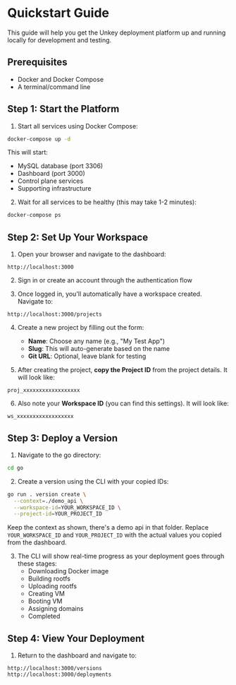 # Quickstart Guide

This guide will help you get the Unkey deployment platform up and running locally for development and testing.

## Prerequisites

- Docker and Docker Compose
- A terminal/command line

## Step 1: Start the Platform

1. Start all services using Docker Compose:

```bash
docker-compose up -d
```

This will start:

- MySQL database (port 3306)
- Dashboard (port 3000)
- Control plane services
- Supporting infrastructure

2. Wait for all services to be healthy (this may take 1-2 minutes):

```bash
docker-compose ps
```

## Step 2: Set Up Your Workspace

1. Open your browser and navigate to the dashboard:

```
http://localhost:3000
```

2. Sign in or create an account through the authentication flow

3. Once logged in, you'll automatically have a workspace created. Navigate to:

```
http://localhost:3000/projects
```

4. Create a new project by filling out the form:

   - **Name**: Choose any name (e.g., "My Test App")
   - **Slug**: This will auto-generate based on the name
   - **Git URL**: Optional, leave blank for testing

5. After creating the project, **copy the Project ID** from the project details. It will look like:

```
proj_xxxxxxxxxxxxxxxxxx
```

6. Also note your **Workspace ID** (you can find this settings). It will look like:

```
ws_xxxxxxxxxxxxxxxxxx
```

## Step 3: Deploy a Version

1. Navigate to the go directory:

```bash
cd go
```

2. Create a version using the CLI with your copied IDs:

```bash
go run . version create \
  --context=./demo_api \
  --workspace-id=YOUR_WORKSPACE_ID \
  --project-id=YOUR_PROJECT_ID
```

Keep the context as shown, there's a demo api in that folder.
Replace `YOUR_WORKSPACE_ID` and `YOUR_PROJECT_ID` with the actual values you copied from the dashboard.

3. The CLI will show real-time progress as your deployment goes through these stages:
   - Downloading Docker image
   - Building rootfs
   - Uploading rootfs
   - Creating VM
   - Booting VM
   - Assigning domains
   - Completed

## Step 4: View Your Deployment

1. Return to the dashboard and navigate to:

```
http://localhost:3000/versions
http://localhost:3000/deployments
```

